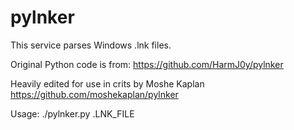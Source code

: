 pylnker
=======

This service parses Windows .lnk files.

Original Python code is from: https://github.com/HarmJ0y/pylnker 

Heavily edited for use in crits by Moshe Kaplan
https://github.com/moshekaplan/pylnker    

Usage:
    ./pylnker.py .LNK_FILE
